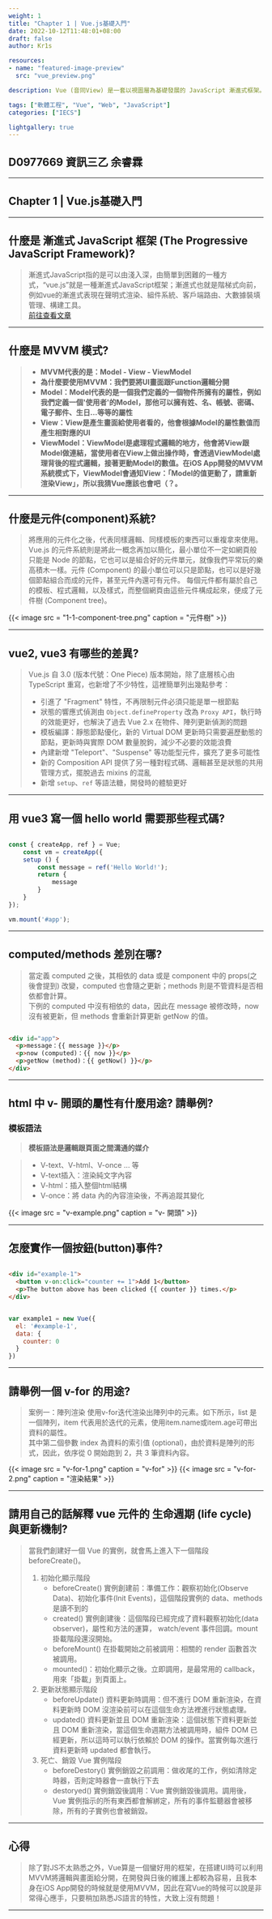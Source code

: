 ```yaml
---
weight: 1
title: "Chapter 1 | Vue.js基礎入門"
date: 2022-10-12T11:48:01+08:00
draft: false
author: Kr1s

resources:
- name: "featured-image-preview"
  src: "vue_preview.png"

description: Vue (音同View) 是一套以視圖層為基礎發展的 JavaScript 漸進式框架。與其他前端框架/函式庫不同的是，Vue.js 的目標是透過簡單的 API 提供開發者實作資料綁定與操作網頁上的元件，同時也因為 Vue.js 的核心把焦點關注在狀態與畫面的同步層級上，遂能夠輕易地與其他 JavaScript 函式庫、前端開發工具鍊等整合使用，成為一套完整的前端開發方案。

tags: ["軟體工程", "Vue", "Web", "JavaScript"]
categories: ["IECS"]

lightgallery: true
---
```


<!--more-->

## D0977669 資訊三乙 余睿霖

---

## Chapter 1 | Vue.js基礎入門

---


## 什麼是 漸進式 JavaScript 框架 (The Progressive JavaScript Framework)?

> 漸進式JavaScript指的是可以由淺入深，由簡單到困難的一種方式，“vue.js”就是一種漸進式JavaScript框架；漸進式也就是階梯式向前，例如vue的漸進式表現在聲明式渲染、組件系統、客戶端路由、大數據裝填管理、構建工具。   
  [前往查看文章](https://www.php.cn/website-design-ask-494424.html)


---


## 什麼是 MVVM 模式?


> - **MVVM代表的是：Model - View - ViewModel**   
> - **為什麼要使用MVVM：我們要將UI畫面跟Function邏輯分開**  
> - **Model：Model代表的是一個我們定義的一個物件所擁有的屬性，例如我們定義一個'使用者'的Model，那他可以擁有姓、名、帳號、密碼、電子郵件、生日...等等的屬性**
> - **View：View是產生畫面給使用者看的，他會根據Model的屬性數值而產生相對應的UI**  
> - **ViewModel：ViewModel是處理程式邏輯的地方，他會將View跟Model做連結，當使用者在View上做出操作時，會透過ViewModel處理背後的程式邏輯，接著更動Model的數值。在iOS App開發的MVVM系統模式下，ViewModel會通知View：「Model的值更動了，請重新渲染View」，所以我猜Vue應該也會吧（？。**  

---


## 什麼是元件(component)系統?

> 將應用的元件化之後，代表同樣邏輯、同樣模板的東西可以重複拿來使用。Vue.js 的元件系統則是將此一概念再加以簡化，最小單位不一定如網頁般只能是 Node 的節點，它也可以是組合好的元件單元，就像我們平常玩的樂高積木一樣。元件 (Component) 的最小單位可以只是節點，也可以是好幾個節點組合而成的元件，甚至元件內還可有元件。
每個元件都有屬於自己的模板、程式邏輯，以及樣式，而整個網頁由這些元件構成起來，便成了元件樹 (Component tree)。

{{< image src = "1-1-component-tree.png" caption = "元件樹" >}}


---


## vue2, vue3 有哪些的差異?

> Vue.js 自 3.0 (版本代號：One Piece) 版本開始，除了底層核心由 TypeScript 重寫，也新增了不少特性，這裡簡單列出幾點參考：
> - 引進了 "Fragment" 特性，不再限制元件必須只能是單一根節點
> - 狀態的響應式偵測由 ```Object.defineProperty``` 改為 ```Proxy API```，執行時的效能更好，也解決了過去 Vue 2.x 在物件、陣列更新偵測的問題
> - 模板編譯：靜態節點優化，新的 Virtual DOM 更新時只需要遍歷動態的節點，更新時與實際 DOM 數量脫鉤，減少不必要的效能浪費
> - 內建新增 "Teleport"、"Suspense" 等功能型元件，擴充了更多可能性
> - 新的 Composition API 提供了另一種對程式碼、邏輯甚至是狀態的共用管理方式，擺脫過去 mixins 的混亂
> - 新增 ```setup```、```ref``` 等語法糖，開發時的體驗更好

---


## 用 vue3 寫一個 hello world 需要那些程式碼?

```JavaScript

const { createApp, ref } = Vue; 
    const vm = createApp({ 
    setup () { 
        const message = ref('Hello World!'); 
        return { 
            message 
        } 
    } 
}); 

vm.mount('#app');

```


---



## computed/methods 差別在哪?

> 當定義 computed 之後，其相依的 data 或是 component 中的 props(之後會提到) 改變，computed 也會隨之更新；methods 則是不管資料是否相依都會計算。  
下例的 computed 中沒有相依的 data，因此在 message 被修改時，now 沒有被更新，但 methods 會重新計算更新 getNow 的值。


```html

<div id="app">
  <p>message：{{ message }}</p>
  <p>now (computed)：{{ now }}</p>
  <p>getNow (method)：{{ getNow() }}</p>
</div>

```

---


## html 中 v- 開頭的屬性有什麼用途? 請舉例?
### 模板語法
> **模板語法是邏輯跟頁面之間溝通的媒介**

> - V-text、V-html、V-once ... 等
> - V-text插入：渲染純文字內容
> - V-html：插入整個html結構
> - V-once：將 data 內的內容渲染後，不再追蹤其變化

{{< image src = "v-example.png" caption = "v- 開頭" >}}

---


## 怎麼實作一個按鈕(button)事件?

```html

<div id="example-1">
  <button v-on:click="counter += 1">Add 1</button>
  <p>The button above has been clicked {{ counter }} times.</p>
</div>

```

```JavaScript

var example1 = new Vue({
  el: '#example-1',
  data: {
    counter: 0
  }
})

```

---



## 請舉例一個 v-for 的用途?

> 案例一：陣列渲染
使用v-for迭代渲染出陣列中的元素。如下所示，list 是一個陣列，item 代表用於迭代的元素，使用item.name或item.age可帶出資料的屬性。  
其中第二個參數 index 為資料的索引值 (optional)，由於資料是陣列的形式，因此，依序從 0 開始跑到 2，共 3 筆資料內容。

{{< image src = "v-for-1.png" caption = "v-for" >}}
{{< image src = "v-for-2.png" caption = "渲染結果" >}}


---


## 請用自己的話解釋 vue 元件的 生命週期 (life cycle) 與更新機制?

> 當我們創建好一個 Vue 的實例，就會馬上進入下一個階段beforeCreate()。  
> 1. 初始化顯示階段
>     * beforeCreate() 實例創建前：準備工作：觀察初始化(Observe Data)、初始化事件(Init Events)，這個階段實例的 data、methods 是讀不到的  
>     * created() 實例創建後：這個階段已經完成了資料觀察初始化(data observer)，屬性和方法的運算， watch/event 事件回調。mount 掛載階段還沒開始。
>     * beforeMount() 在掛載開始之前被調用：相關的 render 函數首次被調用。
>     * mounted()：初始化顯示之後。立即調用，是最常用的 callback，用來「掛載」到頁面上。
> 2. 更新狀態顯示階段
>     * beforeUpdate() 資料更新時調用：但不進行 DOM 重新渲染，在資料更新時 DOM 沒渲染前可以在這個生命方法裡進行狀態處理。
>     * updated() 資料更新並且 DOM 重新渲染：這個狀態下資料更新並且 DOM 重新渲染，當這個生命週期方法被調用時，組件 DOM 已經更新，所以這時可以執行依賴於 DOM 的操作。當實例每次進行資料更新時 updated 都會執行。
> 3. 死亡、銷毀 Vue 實例階段
>     * beforeDestory() 實例銷毀之前調用：做收尾的工作，例如清除定時器，否則定時器會一直執行下去
>     * destoryed() 實例銷毀後調用：Vue 實例銷毀後調用。調用後，Vue 實例指示的所有東西都會解綁定，所有的事件監聽器會被移除，所有的子實例也會被銷毀。
---


## 心得

> 除了對JS不太熟悉之外，Vue算是一個蠻好用的框架，在搭建UI時可以利用MVVM將邏輯與畫面給分開，在開發與日後的維護上都較為容易，且我本身在iOS App開發的時候就是使用MVVM，因此在寫Vue的時候可以說是非常得心應手，只要稍加熟悉JS語言的特性，大致上沒有問題！

---